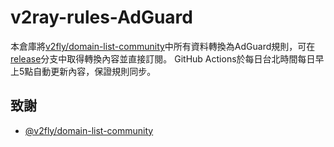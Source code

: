 # v2ray-rules-AdGuard

本倉庫將[v2fly/domain-list-community](https://github.com/v2fly/domain-list-community)中所有資料轉換為AdGuard規則，可在[release](https://github.com/rootmelo92118/v2ray-rules-AdGuard/tree/release)分支中取得轉換內容並直接訂閱。
GitHub Actions於每日台北時間每日早上5點自動更新內容，保證規則同步。

## 致謝
- [@v2fly/domain-list-community](https://github.com/v2fly/domain-list-community)
